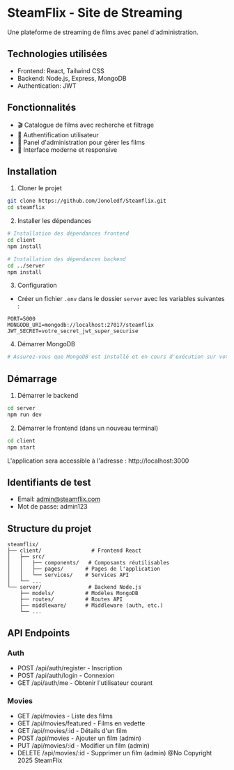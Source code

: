 # SteamFlix - Site de Streaming

Une plateforme de streaming de films avec panel d'administration.

## Technologies utilisées

- Frontend: React, Tailwind CSS
- Backend: Node.js, Express, MongoDB
- Authentication: JWT

## Fonctionnalités

- 🎬 Catalogue de films avec recherche et filtrage
- 👤 Authentification utilisateur
- 🔐 Panel d'administration pour gérer les films
- 🎨 Interface moderne et responsive

## Installation

1. Cloner le projet
```bash
git clone https://github.com/Jonoledf/Steamflix.git
cd steamflix
```

2. Installer les dépendances
```bash
# Installation des dépendances frontend
cd client
npm install

# Installation des dépendances backend
cd ../server
npm install
```

3. Configuration

- Créer un fichier `.env` dans le dossier `server` avec les variables suivantes :
```env
PORT=5000
MONGODB_URI=mongodb://localhost:27017/steamflix
JWT_SECRET=votre_secret_jwt_super_securise
```

4. Démarrer MongoDB
```bash
# Assurez-vous que MongoDB est installé et en cours d'exécution sur votre machine
```

## Démarrage

1. Démarrer le backend
```bash
cd server
npm run dev
```

2. Démarrer le frontend (dans un nouveau terminal)
```bash
cd client
npm start
```

L'application sera accessible à l'adresse : http://localhost:3000

## Identifiants de test

- Email: admin@steamflix.com
- Mot de passe: admin123

## Structure du projet

```
steamflix/
├── client/                # Frontend React
│   ├── src/
│   │   ├── components/   # Composants réutilisables
│   │   ├── pages/       # Pages de l'application
│   │   └── services/    # Services API
│   └── ...
└── server/               # Backend Node.js
    ├── models/          # Modèles MongoDB
    ├── routes/          # Routes API
    ├── middleware/      # Middleware (auth, etc.)
    └── ...
```

## API Endpoints

### Auth
- POST /api/auth/register - Inscription
- POST /api/auth/login - Connexion
- GET /api/auth/me - Obtenir l'utilisateur courant

### Movies
- GET /api/movies - Liste des films
- GET /api/movies/featured - Films en vedette
- GET /api/movies/:id - Détails d'un film
- POST /api/movies - Ajouter un film (admin)
- PUT /api/movies/:id - Modifier un film (admin)
- DELETE /api/movies/:id - Supprimer un film (admin)
@No Copyright 2025 SteamFlix
